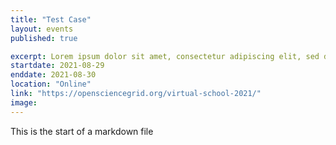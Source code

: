 ```yaml
---
title: "Test Case"
layout: events
published: true

excerpt: Lorem ipsum dolor sit amet, consectetur adipiscing elit, sed do eiusmod tempor incididunt ut labore et dolore magna aliqua. Ut enim ad minim veniam, quis nostrud exercitation ullamco laboris nisi ut aliquip ex ea commodo consequat. Duis aute irure dolor in reprehenderit in voluptate velit esse cillum dolore eu fugiat nulla pariatur. Excepteur sint occaecat cupidatat non proident, sunt in culpa qui officia deserunt mollit anim id est laborum.
startdate: 2021-08-29
enddate: 2021-08-30
location: "Online"
link: "https://opensciencegrid.org/virtual-school-2021/"
image: 
---
```


This is the start of a markdown file